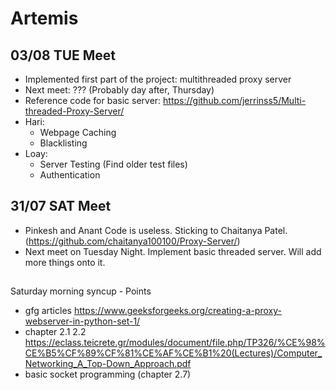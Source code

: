 # Artemis

## 03/08 TUE Meet
- Implemented first part of the project: multithreaded proxy server
- Next meet: ??? (Probably day after, Thursday)
- Reference code for basic server: https://github.com/jerrinss5/Multi-threaded-Proxy-Server/
- Hari:
  - Webpage Caching
  - Blacklisting
- Loay:
  - Server Testing (Find older test files)
  - Authentication

## 31/07 SAT Meet
- Pinkesh and Anant Code is useless. Sticking to Chaitanya Patel. (https://github.com/chaitanya100100/Proxy-Server/)
- Next meet on Tuesday Night. Implement basic threaded server. Will add more things onto it.

## 
Saturday morning syncup - Points
- gfg articles https://www.geeksforgeeks.org/creating-a-proxy-webserver-in-python-set-1/
- chapter 2.1 2.2 https://eclass.teicrete.gr/modules/document/file.php/TP326/%CE%98%CE%B5%CF%89%CF%81%CE%AF%CE%B1%20(Lectures)/Computer_Networking_A_Top-Down_Approach.pdf
- basic socket programming (chapter 2.7)
